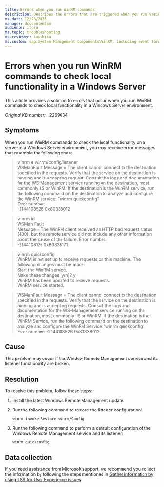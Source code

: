 ```yaml
---
title: Errors when you run WinRM commands
description: Describes the errors that are triggered when you run various WinRM commands to verify local computer functionality in a Windows Remote Management environment.
ms.date: 12/26/2023
manager: dcscontentpm
audience: itpro
ms.topic: troubleshooting
ms.reviewer: kaushika
ms.custom: sap:System Management Components\WinRM, including event forwarding and collections, csstroubleshoot
---
```

# Errors when you run WinRM commands to check local functionality in a Windows Server

This article provides a solution to errors that occur when you run WinRM commands to check local functionality in a Windows Server environment.

_Original KB number:_ &nbsp; 2269634

## Symptoms

When you run WinRM commands to check the local functionality on a server in a Windows Server environment, you may receive error messages that resemble the following ones:

> winrm e winrm/config/listener  
WSManFault Message = The client cannot connect to the destination specified in the requests. Verify that the service on the destination is running and is accepting request. Consult the logs and documentation for the WS-Management service running on the destination, most commonly IIS or WinRM. If the destination is the WinRM service, run the following command on the destination to analyze and configure the WinRM service: "winrm quickconfig"  
Error number:  
-2144108526 0x80338012

> winrm id  
WSMan Fault  
Message = The WinRM client received an HTTP bad request status (400), but the remote service did not include any other information about the cause of the failure. Error number:  
-2144108175 0x80338171

> winrm quickconfig  
WinRM is not set up to receive requests on this machine.
The following changes must be made:  
Start the WinRM service.  
Make these changes [y/n]? y  
WinRM has been updated to receive requests.  
WinRM service started.

> WSManFault Message = The client cannot connect to the destination specified in the requests. Verify that the service on the destination is running and is accepting requests. Consult the logs and documentation for the WS-Management service running on the destination, most commonly IIS or WinRM. If the destination is the WinRM Service, run the following command on the destination to analyze and configure the WinRM Service: 'winrm quickconfig'.  
Error number: -2144108526 0x80338012

## Cause

This problem may occur if the Window Remote Management service and its listener functionality are broken.

## Resolution

To resolve this problem, follow these steps:

1. Install the latest Windows Remote Management update.

2. Run the following command to restore the listener configuration:

    ```console
    winrm invoke Restore winrm/Config
    ```

3. Run the following command to perform a default configuration of the Windows Remote Management service and its listener:

    ```console
    winrm quickconfig
    ```

## Data collection

If you need assistance from Microsoft support, we recommend you collect the information by following the steps mentioned in [Gather information by using TSS for User Experience issues](../windows-troubleshooters/gather-information-using-tss-user-experience.md#winrm).
